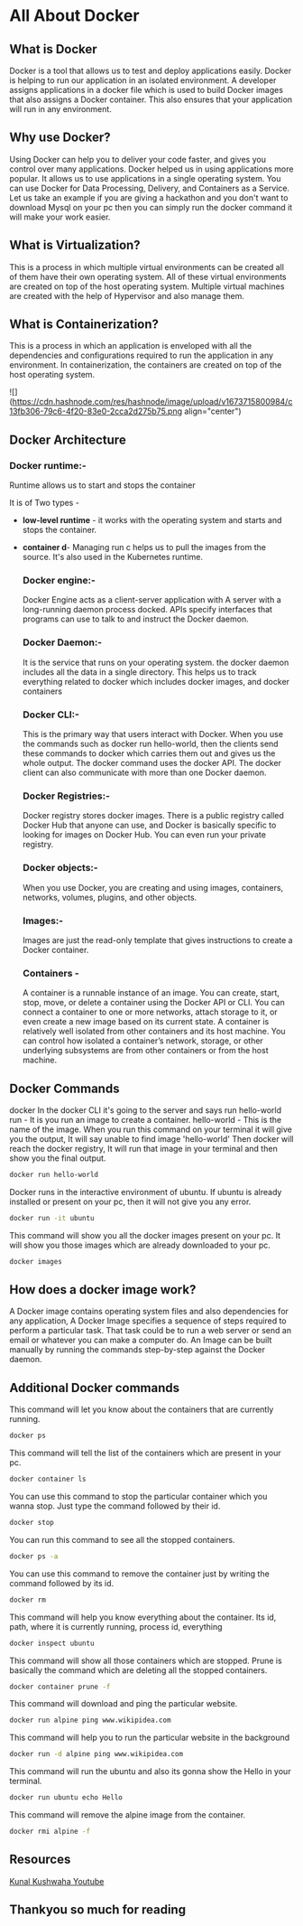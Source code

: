 # All About Docker

## What is Docker

Docker is a tool that allows us to test and deploy applications easily. Docker is helping to run our application in an isolated environment. A developer assigns applications in a docker file which is used to build Docker images that also assigns a Docker container. This also ensures that your application will run in any environment.

## Why use Docker?

Using Docker can help you to deliver your code faster, and gives you control over many applications. Docker helped us in using applications more popular. It allows us to use applications in a single operating system. You can use Docker for Data Processing, Delivery, and Containers as a Service. Let us take an example if you are giving a hackathon and you don't want to download Mysql on your pc then you can simply run the docker command it will make your work easier.

## What is Virtualization?

This is a process in which multiple virtual environments can be created all of them have their own operating system. All of these virtual environments are created on top of the host operating system. Multiple virtual machines are created with the help of Hypervisor and also manage them.

## What is Containerization?

This is a process in which an application is enveloped with all the dependencies and configurations required to run the application in any environment. In containerization, the containers are created on top of the host operating system.

![](https://cdn.hashnode.com/res/hashnode/image/upload/v1673715800984/c13fb306-79c6-4f20-83e0-2cca2d275b75.png align="center")

## Docker Architecture

### **Docker runtime**:-

Runtime allows us to start and stops the container

It is of Two types -

* **low-level runtime** - it works with the operating system and starts and stops the container.
    
* **container d**\- Managing run c helps us to pull the images from the source. It's also used in the Kubernetes runtime.
    
    ### **Docker engine:-**
    
    Docker Engine acts as a client-server application with A server with a long-running daemon process docked. APIs specify interfaces that programs can use to talk to and instruct the Docker daemon.
    
    ### **Docker Daemon**:-
    
    It is the service that runs on your operating system. the docker daemon includes all the data in a single directory. This helps us to track everything related to docker which includes docker images, and docker containers
    
    ### **Docker CLI:-**
    
    This is the primary way that users interact with Docker. When you use the commands such as docker run hello-world, then the clients send these commands to docker which carries them out and gives us the whole output. The docker command uses the docker API. The docker client can also communicate with more than one Docker daemon.
    
    ### **Docker Registries:-**
    
    Docker registry stores docker images. There is a public registry called Docker Hub that anyone can use, and Docker is basically specific to looking for images on Docker Hub. You can even run your private registry.
    
    ### **Docker objects**:-
    
    When you use Docker, you are creating and using images, containers, networks, volumes, plugins, and other objects.
    
    ### **Images**:-
    
    Images are just the read-only template that gives instructions to create a Docker container.
    
    ### **Containers -**
    
    A container is a runnable instance of an image. You can create, start, stop, move, or delete a container using the Docker API or CLI. You can connect a container to one or more networks, attach storage to it, or even create a new image based on its current state. A container is relatively well isolated from other containers and its host machine. You can control how isolated a container’s network, storage, or other underlying subsystems are from other containers or from the host machine.
    

## Docker Commands

docker In the docker CLI it's going to the server and says run hello-world run - It is you run an image to create a container. hello-world - This is the name of the image. When you run this command on your terminal it will give you the output, It will say unable to find image 'hello-world' Then docker will reach the docker registry, It will run that image in your terminal and then show you the final output.

```bash
docker run hello-world
```

Docker runs in the interactive environment of ubuntu. If ubuntu is already installed or present on your pc, then it will not give you any error.

```bash
docker run -it ubuntu
```

This command will show you all the docker images present on your pc. It will show you those images which are already downloaded to your pc.

```bash
docker images
```

## How does a docker image work?

A Docker image contains operating system files and also dependencies for any application, A Docker Image specifies a sequence of steps required to perform a particular task. That task could be to run a web server or send an email or whatever you can make a computer do. An Image can be built manually by running the commands step-by-step against the Docker daemon.

## Additional Docker commands

This command will let you know about the containers that are currently running.

```bash
docker ps
```

This command will tell the list of the containers which are present in your pc.

```bash
docker container ls
```

You can use this command to stop the particular container which you wanna stop. Just type the command followed by their id.

```bash
docker stop
```

You can run this command to see all the stopped containers.

```bash
docker ps -a
```

You can use this command to remove the container just by writing the command followed by its id.

```bash
docker rm
```

This command will help you know everything about the container. Its id, path, where it is currently running, process id, everything

```bash
docker inspect ubuntu
```

This command will show all those containers which are stopped. Prune is basically the command which are deleting all the stopped containers.

```bash
docker container prune -f
```

This command will download and ping the particular website.

```bash
docker run alpine ping www.wikipidea.com
```

This command will help you to run the particular website in the background

```bash
docker run -d alpine ping www.wikipidea.com
```

This command will run the ubuntu and also its gonna show the Hello in your terminal.

```bash
docker run ubuntu echo Hello
```

This command will remove the alpine image from the container.

```bash
docker rmi alpine -f
```

## Resources

[Kunal Kushwaha Youtube](https://www.youtube.com/watch?v=17Bl31rlnRM&t=3434)

## Thankyou so much for reading